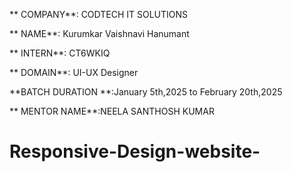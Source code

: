** COMPANY**: CODTECH IT SOLUTIONS

** NAME**: Kurumkar Vaishnavi Hanumant

** INTERN**: CT6WKIQ

** DOMAIN**: UI-UX Designer

**BATCH DURATION **:January 5th,2025 to February 20th,2025

** MENTOR NAME**:NEELA SANTHOSH KUMAR

# Responsive-Design-website-
